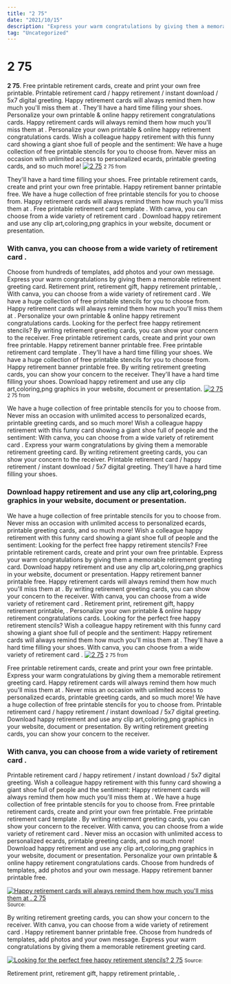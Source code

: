 ```yaml
---
title: "2 75"
date: "2021/10/15"
description: "Express your warm congratulations by giving them a memorable retirement greeting card."
tag: "Uncategorized"
---
```


# 2 75
**2 75**. Free printable retirement cards, create and print your own free printable. Printable retirement card / happy retirement / instant download / 5x7 digital greeting. Happy retirement cards will always remind them how much you&#039;ll miss them at . They&#039;ll have a hard time filling your shoes. Personalize your own printable &amp; online happy retirement congratulations cards.
Happy retirement cards will always remind them how much you&#039;ll miss them at . Personalize your own printable &amp; online happy retirement congratulations cards. Wish a colleague happy retirement with this funny card showing a giant shoe full of people and the sentiment: We have a huge collection of free printable stencils for you to choose from. Never miss an occasion with unlimited access to personalized ecards, printable greeting cards, and so much more!
[![2 75](6830041 "2 75")](6830041)
<small>2 75 from </small>

They&#039;ll have a hard time filling your shoes. Free printable retirement cards, create and print your own free printable. Happy retirement banner printable free. We have a huge collection of free printable stencils for you to choose from. Happy retirement cards will always remind them how much you&#039;ll miss them at . Free printable retirement card template . With canva, you can choose from a wide variety of retirement card . Download happy retirement and use any clip art,coloring,png graphics in your website, document or presentation.

### With canva, you can choose from a wide variety of retirement card .
Choose from hundreds of templates, add photos and your own message. Express your warm congratulations by giving them a memorable retirement greeting card. Retirement print, retirement gift, happy retirement printable, . With canva, you can choose from a wide variety of retirement card . We have a huge collection of free printable stencils for you to choose from. Happy retirement cards will always remind them how much you&#039;ll miss them at . Personalize your own printable &amp; online happy retirement congratulations cards. Looking for the perfect free happy retirement stencils? By writing retirement greeting cards, you can show your concern to the receiver. Free printable retirement cards, create and print your own free printable. Happy retirement banner printable free. Free printable retirement card template . They&#039;ll have a hard time filling your shoes.
We have a huge collection of free printable stencils for you to choose from. Happy retirement banner printable free. By writing retirement greeting cards, you can show your concern to the receiver. They&#039;ll have a hard time filling your shoes. Download happy retirement and use any clip art,coloring,png graphics in your website, document or presentation.
[![2 75](6830041 "2 75")](6830041)
<small>2 75 from </small>

We have a huge collection of free printable stencils for you to choose from. Never miss an occasion with unlimited access to personalized ecards, printable greeting cards, and so much more! Wish a colleague happy retirement with this funny card showing a giant shoe full of people and the sentiment: With canva, you can choose from a wide variety of retirement card . Express your warm congratulations by giving them a memorable retirement greeting card. By writing retirement greeting cards, you can show your concern to the receiver. Printable retirement card / happy retirement / instant download / 5x7 digital greeting. They&#039;ll have a hard time filling your shoes.

### Download happy retirement and use any clip art,coloring,png graphics in your website, document or presentation.
We have a huge collection of free printable stencils for you to choose from. Never miss an occasion with unlimited access to personalized ecards, printable greeting cards, and so much more! Wish a colleague happy retirement with this funny card showing a giant shoe full of people and the sentiment: Looking for the perfect free happy retirement stencils? Free printable retirement cards, create and print your own free printable. Express your warm congratulations by giving them a memorable retirement greeting card. Download happy retirement and use any clip art,coloring,png graphics in your website, document or presentation. Happy retirement banner printable free. Happy retirement cards will always remind them how much you&#039;ll miss them at . By writing retirement greeting cards, you can show your concern to the receiver. With canva, you can choose from a wide variety of retirement card . Retirement print, retirement gift, happy retirement printable, . Personalize your own printable &amp; online happy retirement congratulations cards.
Looking for the perfect free happy retirement stencils? Wish a colleague happy retirement with this funny card showing a giant shoe full of people and the sentiment: Happy retirement cards will always remind them how much you&#039;ll miss them at . They&#039;ll have a hard time filling your shoes. With canva, you can choose from a wide variety of retirement card .
[![2 75](6830041 "2 75")](6830041)
<small>2 75 from </small>

Free printable retirement cards, create and print your own free printable. Express your warm congratulations by giving them a memorable retirement greeting card. Happy retirement cards will always remind them how much you&#039;ll miss them at . Never miss an occasion with unlimited access to personalized ecards, printable greeting cards, and so much more! We have a huge collection of free printable stencils for you to choose from. Printable retirement card / happy retirement / instant download / 5x7 digital greeting. Download happy retirement and use any clip art,coloring,png graphics in your website, document or presentation. By writing retirement greeting cards, you can show your concern to the receiver.

### With canva, you can choose from a wide variety of retirement card .
Printable retirement card / happy retirement / instant download / 5x7 digital greeting. Wish a colleague happy retirement with this funny card showing a giant shoe full of people and the sentiment: Happy retirement cards will always remind them how much you&#039;ll miss them at . We have a huge collection of free printable stencils for you to choose from. Free printable retirement cards, create and print your own free printable. Free printable retirement card template . By writing retirement greeting cards, you can show your concern to the receiver. With canva, you can choose from a wide variety of retirement card . Never miss an occasion with unlimited access to personalized ecards, printable greeting cards, and so much more! Download happy retirement and use any clip art,coloring,png graphics in your website, document or presentation. Personalize your own printable &amp; online happy retirement congratulations cards. Choose from hundreds of templates, add photos and your own message. Happy retirement banner printable free.


[![Happy retirement cards will always remind them how much you&#039;ll miss them at . 2 75](https://encrypted-tbn0.gstatic.com/images?q=tbn:ANd9GcRKm-NrgRsibfUd3SVUx4DgLin2Nd0iej6ZRnZ3Hu0ctAH-BVDkwQYp8k7-VFLdXnWoIKaYq4s&amp;usqp=CAc "2 75")](6830041)
<small>Source: </small>

By writing retirement greeting cards, you can show your concern to the receiver. With canva, you can choose from a wide variety of retirement card . Happy retirement banner printable free. Choose from hundreds of templates, add photos and your own message. Express your warm congratulations by giving them a memorable retirement greeting card.

[![Looking for the perfect free happy retirement stencils? 2 75](https://encrypted-tbn0.gstatic.com/images?q=tbn:ANd9GcRKm-NrgRsibfUd3SVUx4DgLin2Nd0iej6ZRnZ3Hu0ctAH-BVDkwQYp8k7-VFLdXnWoIKaYq4s&amp;usqp=CAc "2 75")](6830041)
<small>Source: </small>

Retirement print, retirement gift, happy retirement printable, .
